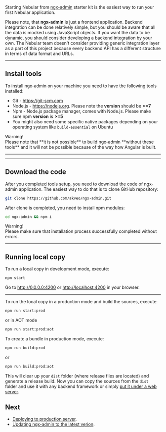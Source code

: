 Starting Nebular from <a href="https://github.com/akveo/ngx-admin/" target="_blank">ngx-admin</a> starter kit is the easiest way to run your first Nebular application. 
 
Please note, that **ngx-admin** is just a frontend application. Backend integration can be done relatively simple, but you should be aware that all the data is mocked using JavaScript objects. 
If you want the data to be dynamic, you should consider developing a backend integration by your own. 
The Nebular team doesn't consider providing generic integration layer as a part of this project because every backend API has a different structure in terms of data format and URLs.
<hr class="section-end">

## Install tools

To install ngx-admin on your machine you need to have the following tools installed:
- Git - <a href="https://git-scm.com" target="_blank">https://git-scm.com</a>
- Node.js - <a href="https://nodejs.org" target="_blank">https://nodejs.org</a>. Please note the **version** should be **>=7**
- Npm - Node.js package manager, comes with Node.js. Please make sure npm **version** is **>=5**
- You might also need some specific native packages depending on your operating system like `build-essential` on Ubuntu

<div class="note note-warning">
  <div class="note-title">Warning!</div>
  <div class="note-body">
    Please note that **it is not possible** to build ngx-admin **without these tools** and it will not be possible because of the way how Angular is built.
  </div>
</div>
<hr class="section-end">
<hr class="section-end">

## Download the code
After you completed tools setup, you need to download the code of ngx-admin application. The easiest way to do that is to clone GitHub repository:
```bash
git clone https://github.com/akveo/ngx-admin.git
```

After clone is completed, you need to install npm modules:
```bash
cd ngx-admin && npm i
```
<div class="note note-warning">
  <div class="note-title">Warning!</div>
  <div class="note-body">
    Please make sure that installation process successfully completed without errors.
  </div>
</div>
<hr class="section-end">

## Running local copy

To run a local copy in development mode, execute:

```bash
npm start
```

Go to <a href="http://0.0.0.0:4200" target="_blank">http://0.0.0.0:4200</a> or <a href="http://localhost:4200" target="_blank">http://localhost:4200</a> in your browser.
<hr class="section-end">

To run the local copy in a production mode and build the sources, execute:

```bash
npm run start:prod
```
or in AOT mode
```bash
npm run start:prod:aot
```

To create a bundle in production mode, execute:

```bash
npm run build:prod
```
or
```bash
npm run build:prod:aot
```

This will clear up your `dist` folder (where release files are located) and generate a release build.
Now you can copy the sources from the `dist` folder and use it with any backend framework or simply [put it under a web server](#/docs/guides/server-deployment).

## Next

- [Deploying to production server](#/docs/guides/server-deployment).
- [Updating ngx-admin to the latest verion](#/docs/guides/ngx-admin-update).
